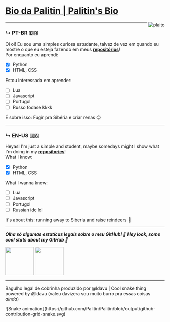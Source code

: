 # [Bio da Palitin | Palitin's Bio]("https://github.com/Palitin")
<div>
    <img align="right" alt="plaito" src="https://cdn.discordapp.com/emojis/859088644942069790.gif?v=1">
</div>

---

### ↳ PT-BR  🇧🇷
Oi oi! Eu sou uma simples curiosa estudante, talvez de vez em quando eu mostre o que eu esteja fazendo em meus [**repositórios**](repos)!  
Por enquanto eu aprendi:
 - [x] Python
 - [x] HTML, CSS  

Estou interessada em aprender:
 - [ ] Lua
 - [ ] Javascript
 - [ ] Portugol
 - [ ] Russo fodase kkkk

É sobre isso: Fugir pra Sibéria e criar renas 😌

---

### ↳ EN-US  🇺🇸
Heyas! I'm just a simple and student, maybe somedays might I show what I'm doing in my [**repositories**](repos)!  
What I know:
 - [x] Python
 - [x] HTML, CSS

What I wanna know:
 - [ ] Lua
 - [ ] Javascript
 - [ ] Portugol
 - [ ] Russian idc lol

It's about this: running away to Siberia and raise reindeers 🛐

---

***Olha só algumas estatícas legais sobre o meu GitHub! :eyes:***
***Hey look, some cool stats about my GitHub 👀***

<div>
  <img height="90em" src="https://github-readme-stats.vercel.app/api/top-langs/?username=Palitin&layout=compact&langs_count=7&theme=cobalt"/>
  <img height="90em" src="https://github-readme-stats.vercel.app/api?username=Palitin&show_icons=true&theme=cobalt&include_all_commits=true&count_private=true"/>
</div>

---

Bagulho legal de cobrinha produzido por @ldavu | Cool snake thing powered by @ldavu
(valeu davizera sou muito burro pra essas coisas *ainda*)
<div>
  ![Snake animation](https://github.com/Palitin/Palitin/blob/output/github-contribution-grid-snake.svg)
</div>

[repos]: "https://github.com/Palitin?tab=repositories"

